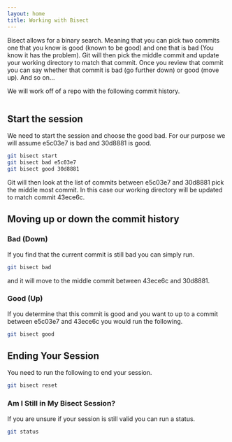 ```yaml
---
layout: home
title: Working with Bisect
---
```


Bisect allows for a binary search. Meaning that you can pick two commits one that you know is good (known to be good) and one that is bad (You know it has the problem). Git will then pick the middle commit and update your working directory to match that commit. Once you review that commit you can say whether that commit is bad (go further down) or good (move up).  And so on...

We will work off of a repo with the following commit history.

<img src="../../.gitbook/assets/file.excalidraw (6).svg" alt="" class="gitbook-drawing">

## Start the session

We need to start the session and choose the good bad. For our purpose we will assume e5c03e7 is bad and 30d8881 is good.

```bash
git bisect start
git bisect bad e5c03e7
git bisect good 30d8881
```

Git will then look at the list of commits between e5c03e7 and 30d8881 pick the middle most commit.  In this case our working directory will be updated to match commit 43ece6c.

## Moving up or down the commit history

### Bad (Down)

If you find that the current commit is still bad you can simply run.

```bash
git bisect bad
```

and it will move to the middle commit between 43ece6c and 30d8881.

### Good (Up)

If you determine that this commit is good and you want to up to a commit between e5c03e7 and 43ece6c you would run the following.

```bash
git bisect good
```

## Ending Your Session

You need to run the following to end your session.

```bash
git bisect reset
```

### Am I Still in My Bisect Session?

If you are unsure if your session is still valid you can run a status.

```bash
git status
```
